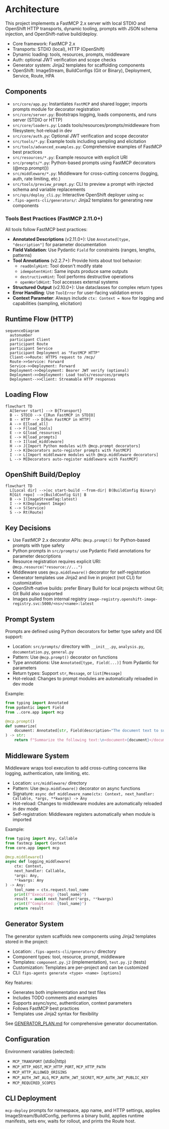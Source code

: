# Architecture

This project implements a FastMCP 2.x server with local STDIO and OpenShift HTTP transports, dynamic tooling, prompts with JSON schema injection, and OpenShift-native build/deploy.

- Core framework: FastMCP 2.x
- Transports: STDIO (local), HTTP (OpenShift)
- Dynamic loading: tools, resources, prompts, middleware
- Auth: optional JWT verification and scope checks
- Generator system: Jinja2 templates for scaffolding components
- OpenShift: ImageStream, BuildConfigs (Git or Binary), Deployment, Service, Route, HPA

## Components

- `src/core/app.py`: Instantiates `FastMCP` and shared logger; imports prompts module for decorator registration
- `src/core/server.py`: Bootstraps logging, loads components, and runs server (STDIO or HTTP)
- `src/core/loaders.py`: Loads tools/resources/prompts/middleware from filesystem; hot-reload in dev
- `src/core/auth.py`: Optional JWT verification and scope decorator
- `src/tools/*.py`: Example tools including sampling and elicitation
- `src/tools/advanced_examples.py`: Comprehensive examples of FastMCP best practices
- `src/resources/*.py`: Example resource with explicit URI
- `src/prompts/*.py`: Python-based prompts using FastMCP decorators (@mcp.prompt())
- `src/middleware/*.py`: Middleware for cross-cutting concerns (logging, auth, rate limiting, etc.)
- `src/tools/preview_prompt.py`: CLI to preview a prompt with injected schema and variable replacements
- `src/ops/deploy_cli.py`: Interactive OpenShift deployer using `oc`
- `.fips-agents-cli/generators/`: Jinja2 templates for generating new components

### Tools Best Practices (FastMCP 2.11.0+)

All tools follow FastMCP best practices:

- **Annotated Descriptions** (v2.11.0+): Use `Annotated[type, "description"]` for parameter documentation
- **Field Validation**: Use Pydantic `Field` for constraints (ranges, lengths, patterns)
- **Tool Annotations** (v2.2.7+): Provide hints about tool behavior:
  - `readOnlyHint`: Tool doesn't modify state
  - `idempotentHint`: Same inputs produce same outputs
  - `destructiveHint`: Tool performs destructive operations
  - `openWorldHint`: Tool accesses external systems
- **Structured Output** (v2.10.0+): Use dataclasses for complex return types
- **Error Handling**: Use `ToolError` for user-facing validation errors
- **Context Parameter**: Always include `ctx: Context = None` for logging and capabilities (sampling, elicitation)

## Runtime Flow (HTTP)

```mermaid
sequenceDiagram
  autonumber
  participant Client
  participant Route
  participant Service
  participant Deployment as "FastMCP HTTP"
  Client->>Route: HTTPS request to /mcp/
  Route->>Service: Forward
  Service->>Deployment: Forward
  Deployment->>Deployment: Bearer JWT verify (optional)
  Deployment->>Deployment: Load tools/resources/prompts
  Deployment-->>Client: Streamable HTTP responses
```

## Loading Flow

```mermaid
flowchart TD
  A[Server start] --> B{Transport}
  B -- STDIO --> C[Run FastMCP in STDIO]
  B -- HTTP --> D[Run FastMCP in HTTP]
  A --> E[load_all]
  E --> F[load_tools]
  E --> G[load_resources]
  E --> H[load_prompts]
  E --> I[load_middleware]
  H --> J[Import Python modules with @mcp.prompt decorators]
  J --> K[Decorators auto-register prompts with FastMCP]
  I --> L[Import middleware modules with @mcp.middleware decorators]
  L --> M[Decorators auto-register middleware with FastMCP]
```

## OpenShift Build/Deploy

```mermaid
flowchart TD
  L[Local dir] -->|oc start-build --from-dir| B(BuildConfig Binary)
  R[Git repo] -->|BuildConfig Git| B
  B --> I(ImageStreamTag:latest)
  I --> K(Deployment Image)
  K --> S(Service)
  S --> Rt(Route)
```

## Key Decisions

- Use FastMCP 2.x decorator APIs: `@mcp.prompt()` for Python-based prompts with type safety
- Python prompts in `src/prompts/` use Pydantic Field annotations for parameter descriptions
- Resource registration requires explicit URI: `@mcp.resource("resource://...")`
- Middleware uses `@mcp.middleware()` decorator for self-registration
- Generator templates use Jinja2 and live in project (not CLI) for customization
- OpenShift-native builds: prefer Binary Build for local projects without Git; Git Build also supported
- Images pulled from internal registry `image-registry.openshift-image-registry.svc:5000/<ns>/<name>:latest`

## Prompt System

Prompts are defined using Python decorators for better type safety and IDE support:

- Location: `src/prompts/` directory with `__init__.py`, `analysis.py`, `documentation.py`, `general.py`
- Pattern: Use `@mcp.prompt()` decorator on functions
- Type annotations: Use `Annotated[type, Field(...)]` from Pydantic for parameters
- Return types: Support `str`, `Message`, or `list[Message]`
- Hot-reload: Changes to prompt modules are automatically reloaded in dev mode

Example:
```python
from typing import Annotated
from pydantic import Field
from ..core.app import mcp

@mcp.prompt()
def summarize(
    document: Annotated[str, Field(description="The document text to summarize")],
) -> str:
    return f"Summarize the following text:\n<document>{document}</document>"
```

## Middleware System

Middleware wraps tool execution to add cross-cutting concerns like logging, authentication, rate limiting, etc.

- Location: `src/middleware/` directory
- Pattern: Use `@mcp.middleware()` decorator on async functions
- Signature: `async def middleware_name(ctx: Context, next_handler: Callable, *args, **kwargs) -> Any`
- Hot-reload: Changes to middleware modules are automatically reloaded in dev mode
- Self-registration: Middleware registers automatically when module is imported

Example:
```python
from typing import Any, Callable
from fastmcp import Context
from core.app import mcp

@mcp.middleware()
async def logging_middleware(
    ctx: Context,
    next_handler: Callable,
    *args: Any,
    **kwargs: Any
) -> Any:
    tool_name = ctx.request.tool_name
    print(f"Executing: {tool_name}")
    result = await next_handler(*args, **kwargs)
    print(f"Completed: {tool_name}")
    return result
```

## Generator System

The generator system scaffolds new components using Jinja2 templates stored in the project:

- Location: `.fips-agents-cli/generators/` directory
- Component types: tool, resource, prompt, middleware
- Templates: `component.py.j2` (implementation), `test.py.j2` (tests)
- Customization: Templates are per-project and can be customized
- CLI: `fips-agents generate <type> <name> [options]`

Key features:
- Generates both implementation and test files
- Includes TODO comments and examples
- Supports async/sync, authentication, context parameters
- Follows FastMCP best practices
- Templates use Jinja2 syntax for flexibility

See [GENERATOR_PLAN.md](GENERATOR_PLAN.md) for comprehensive generator documentation.

## Configuration

Environment variables (selected):
- `MCP_TRANSPORT` (stdio|http)
- `MCP_HTTP_HOST`, `MCP_HTTP_PORT`, `MCP_HTTP_PATH`
- `MCP_HTTP_ALLOWED_ORIGINS`
- `MCP_AUTH_JWT_ALG`, `MCP_AUTH_JWT_SECRET`, `MCP_AUTH_JWT_PUBLIC_KEY`
- `MCP_REQUIRED_SCOPES`

## CLI Deployment

`mcp-deploy` prompts for namespace, app name, and HTTP settings, applies ImageStream/BuildConfig, performs a binary build, applies runtime manifests, sets env, waits for rollout, and prints the Route host.
